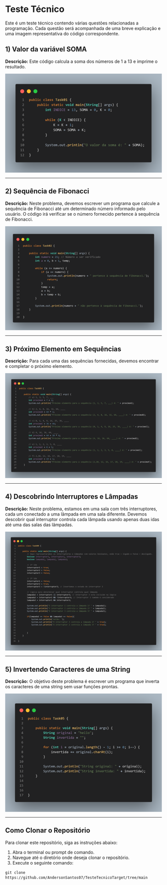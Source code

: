 # Teste Técnico

Este é um teste técnico contendo várias questões relacionadas a programação. Cada questão será acompanhada de uma breve explicação e uma imagem representativa do código correspondente.

## 1) Valor da variável SOMA

**Descrição:** Este código calcula a soma dos números de 1 a 13 e imprime o resultado.

![Código da Questão 1](resources/images/task01.png)

---

## 2) Sequência de Fibonacci

**Descrição:** Neste problema, devemos escrever um programa que calcule a sequência de Fibonacci até um determinado número informado pelo usuário. O código irá verificar se o número fornecido pertence à sequência de Fibonacci.

![Código da Questão 2](resources/images/task02.png)

---

## 3) Próximo Elemento em Sequências

**Descrição:** Para cada uma das sequências fornecidas, devemos encontrar e completar o próximo elemento.

![Código da Questão 3](resources/images/task03.png)

---

## 4) Descobrindo Interruptores e Lâmpadas

**Descrição:** Neste problema, estamos em uma sala com três interruptores, cada um conectado a uma lâmpada em uma sala diferente. Devemos descobrir qual interruptor controla cada lâmpada usando apenas duas idas até uma das salas das lâmpadas.

![Código da Questão 4](resources/images/task04.png)

---

## 5) Invertendo Caracteres de uma String

**Descrição:** O objetivo deste problema é escrever um programa que inverta os caracteres de uma string sem usar funções prontas.

![Código da Questão 5](resources/images/task05.png)

---

## Como Clonar o Repositório

Para clonar este repositório, siga as instruções abaixo:

1. Abra o terminal ou prompt de comando.
2. Navegue até o diretório onde deseja clonar o repositório.
3. Execute o seguinte comando:

```
git clone https://github.com/AndersonSantos07/TesteTecnicoTarget/tree/main
```
